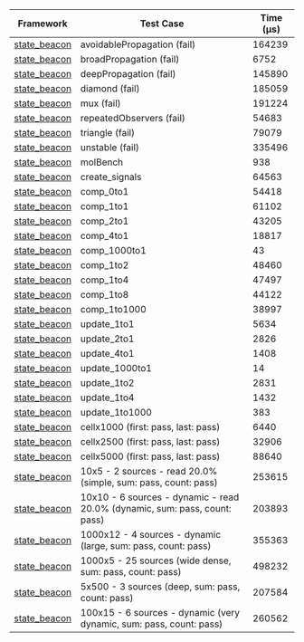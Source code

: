 | Framework | Test Case | Time (μs) |
| --- | --- | --- |
| [state_beacon](https://github.com/jinyus/dart_beacon) | avoidablePropagation (fail) | 164239 |
| [state_beacon](https://github.com/jinyus/dart_beacon) | broadPropagation (fail) | 6752 |
| [state_beacon](https://github.com/jinyus/dart_beacon) | deepPropagation (fail) | 145890 |
| [state_beacon](https://github.com/jinyus/dart_beacon) | diamond (fail) | 185059 |
| [state_beacon](https://github.com/jinyus/dart_beacon) | mux (fail) | 191224 |
| [state_beacon](https://github.com/jinyus/dart_beacon) | repeatedObservers (fail) | 54683 |
| [state_beacon](https://github.com/jinyus/dart_beacon) | triangle (fail) | 79079 |
| [state_beacon](https://github.com/jinyus/dart_beacon) | unstable (fail) | 335496 |
| [state_beacon](https://github.com/jinyus/dart_beacon) | molBench | 938 |
| [state_beacon](https://github.com/jinyus/dart_beacon) | create_signals | 64563 |
| [state_beacon](https://github.com/jinyus/dart_beacon) | comp_0to1 | 54418 |
| [state_beacon](https://github.com/jinyus/dart_beacon) | comp_1to1 | 61102 |
| [state_beacon](https://github.com/jinyus/dart_beacon) | comp_2to1 | 43205 |
| [state_beacon](https://github.com/jinyus/dart_beacon) | comp_4to1 | 18817 |
| [state_beacon](https://github.com/jinyus/dart_beacon) | comp_1000to1 | 43 |
| [state_beacon](https://github.com/jinyus/dart_beacon) | comp_1to2 | 48460 |
| [state_beacon](https://github.com/jinyus/dart_beacon) | comp_1to4 | 47497 |
| [state_beacon](https://github.com/jinyus/dart_beacon) | comp_1to8 | 44122 |
| [state_beacon](https://github.com/jinyus/dart_beacon) | comp_1to1000 | 38997 |
| [state_beacon](https://github.com/jinyus/dart_beacon) | update_1to1 | 5634 |
| [state_beacon](https://github.com/jinyus/dart_beacon) | update_2to1 | 2826 |
| [state_beacon](https://github.com/jinyus/dart_beacon) | update_4to1 | 1408 |
| [state_beacon](https://github.com/jinyus/dart_beacon) | update_1000to1 | 14 |
| [state_beacon](https://github.com/jinyus/dart_beacon) | update_1to2 | 2831 |
| [state_beacon](https://github.com/jinyus/dart_beacon) | update_1to4 | 1432 |
| [state_beacon](https://github.com/jinyus/dart_beacon) | update_1to1000 | 383 |
| [state_beacon](https://github.com/jinyus/dart_beacon) | cellx1000 (first: pass, last: pass) | 6440 |
| [state_beacon](https://github.com/jinyus/dart_beacon) | cellx2500 (first: pass, last: pass) | 32906 |
| [state_beacon](https://github.com/jinyus/dart_beacon) | cellx5000 (first: pass, last: pass) | 88640 |
| [state_beacon](https://github.com/jinyus/dart_beacon) | 10x5 - 2 sources - read 20.0% (simple, sum: pass, count: pass) | 253615 |
| [state_beacon](https://github.com/jinyus/dart_beacon) | 10x10 - 6 sources - dynamic - read 20.0% (dynamic, sum: pass, count: pass) | 203893 |
| [state_beacon](https://github.com/jinyus/dart_beacon) | 1000x12 - 4 sources - dynamic (large, sum: pass, count: pass) | 355363 |
| [state_beacon](https://github.com/jinyus/dart_beacon) | 1000x5 - 25 sources (wide dense, sum: pass, count: pass) | 498232 |
| [state_beacon](https://github.com/jinyus/dart_beacon) | 5x500 - 3 sources (deep, sum: pass, count: pass) | 207584 |
| [state_beacon](https://github.com/jinyus/dart_beacon) | 100x15 - 6 sources - dynamic (very dynamic, sum: pass, count: pass) | 260562 |
